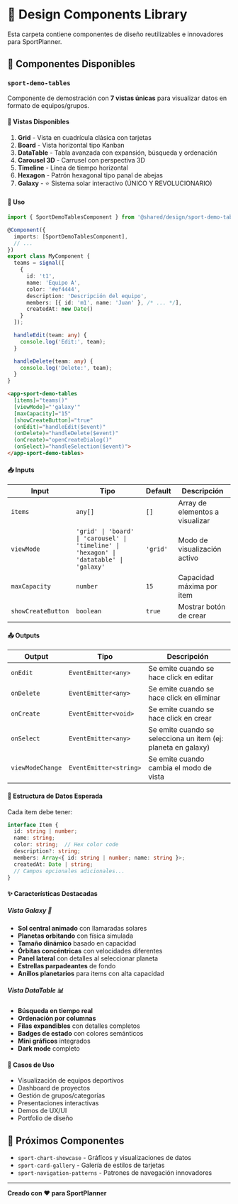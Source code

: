 # 🎨 Design Components Library

Esta carpeta contiene componentes de diseño reutilizables e innovadores para SportPlanner.

## 📁 Componentes Disponibles

### `sport-demo-tables`

Componente de demostración con **7 vistas únicas** para visualizar datos en formato de equipos/grupos.

#### 🌟 Vistas Disponibles

1. **Grid** - Vista en cuadrícula clásica con tarjetas
2. **Board** - Vista horizontal tipo Kanban
3. **DataTable** - Tabla avanzada con expansión, búsqueda y ordenación
4. **Carousel 3D** - Carrusel con perspectiva 3D
5. **Timeline** - Línea de tiempo horizontal
6. **Hexagon** - Patrón hexagonal tipo panal de abejas
7. **Galaxy** - ⭐ Sistema solar interactivo (ÚNICO Y REVOLUCIONARIO)

#### 📖 Uso

```typescript
import { SportDemoTablesComponent } from '@shared/design/sport-demo-tables.component';

@Component({
  imports: [SportDemoTablesComponent],
  // ...
})
export class MyComponent {
  teams = signal([
    {
      id: 't1',
      name: 'Equipo A',
      color: '#ef4444',
      description: 'Descripción del equipo',
      members: [{ id: 'm1', name: 'Juan' }, /* ... */],
      createdAt: new Date()
    }
  ]);

  handleEdit(team: any) {
    console.log('Edit:', team);
  }

  handleDelete(team: any) {
    console.log('Delete:', team);
  }
}
```

```html
<app-sport-demo-tables
  [items]="teams()"
  [viewMode]="'galaxy'"
  [maxCapacity]="15"
  [showCreateButton]="true"
  (onEdit)="handleEdit($event)"
  (onDelete)="handleDelete($event)"
  (onCreate)="openCreateDialog()"
  (onSelect)="handleSelection($event)">
</app-sport-demo-tables>
```

#### 📥 Inputs

| Input | Tipo | Default | Descripción |
|-------|------|---------|-------------|
| `items` | `any[]` | `[]` | Array de elementos a visualizar |
| `viewMode` | `'grid' \| 'board' \| 'carousel' \| 'timeline' \| 'hexagon' \| 'datatable' \| 'galaxy'` | `'grid'` | Modo de visualización activo |
| `maxCapacity` | `number` | `15` | Capacidad máxima por item |
| `showCreateButton` | `boolean` | `true` | Mostrar botón de crear |

#### 📤 Outputs

| Output | Tipo | Descripción |
|--------|------|-------------|
| `onEdit` | `EventEmitter<any>` | Se emite cuando se hace click en editar |
| `onDelete` | `EventEmitter<any>` | Se emite cuando se hace click en eliminar |
| `onCreate` | `EventEmitter<void>` | Se emite cuando se hace click en crear |
| `onSelect` | `EventEmitter<any>` | Se emite cuando se selecciona un item (ej: planeta en galaxy) |
| `viewModeChange` | `EventEmitter<string>` | Se emite cuando cambia el modo de vista |

#### 🎨 Estructura de Datos Esperada

Cada item debe tener:

```typescript
interface Item {
  id: string | number;
  name: string;
  color: string;  // Hex color code
  description?: string;
  members: Array<{ id: string | number; name: string }>;
  createdAt: Date | string;
  // Campos opcionales adicionales...
}
```

#### ✨ Características Destacadas

##### Vista Galaxy 🌌

- **Sol central animado** con llamaradas solares
- **Planetas orbitando** con física simulada
- **Tamaño dinámico** basado en capacidad
- **Órbitas concéntricas** con velocidades diferentes
- **Panel lateral** con detalles al seleccionar planeta
- **Estrellas parpadeantes** de fondo
- **Anillos planetarios** para items con alta capacidad

##### Vista DataTable 📊

- **Búsqueda en tiempo real**
- **Ordenación por columnas**
- **Filas expandibles** con detalles completos
- **Badges de estado** con colores semánticos
- **Mini gráficos** integrados
- **Dark mode** completo

#### 🎯 Casos de Uso

- Visualización de equipos deportivos
- Dashboard de proyectos
- Gestión de grupos/categorías
- Presentaciones interactivas
- Demos de UX/UI
- Portfolio de diseño

## 🚀 Próximos Componentes

- `sport-chart-showcase` - Gráficos y visualizaciones de datos
- `sport-card-gallery` - Galería de estilos de tarjetas
- `sport-navigation-patterns` - Patrones de navegación innovadores

---

**Creado con ❤️ para SportPlanner**

